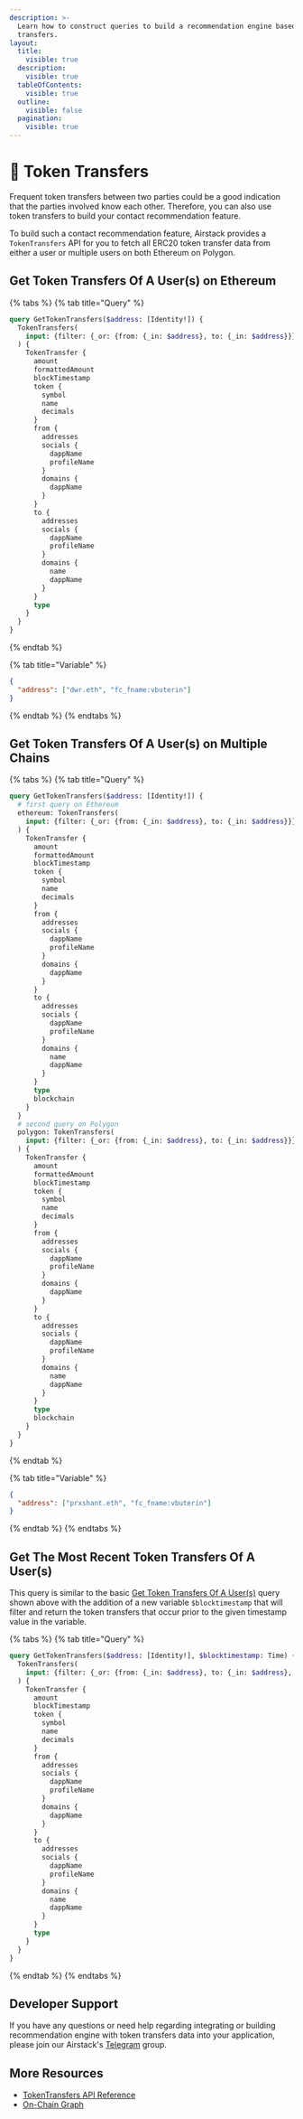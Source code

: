 ```yaml
---
description: >-
  Learn how to construct queries to build a recommendation engine based on token
  transfers.
layout:
  title:
    visible: true
  description:
    visible: true
  tableOfContents:
    visible: true
  outline:
    visible: false
  pagination:
    visible: true
---
```


# 💸 Token Transfers

Frequent token transfers between two parties could be a good indication that the parties involved know each other. Therefore, you can also use token transfers to build your contact recommendation feature.

To build such a contact recommendation feature, Airstack provides a `TokenTransfers` API for you to fetch all ERC20 token transfer data from either a user or multiple users on both Ethereum on Polygon.

## Get Token Transfers Of A User(s) on Ethereum

{% tabs %}
{% tab title="Query" %}
```graphql
query GetTokenTransfers($address: [Identity!]) {
  TokenTransfers(
    input: {filter: {_or: {from: {_in: $address}, to: {_in: $address}}}, blockchain: ethereum, limit: 50}
  ) {
    TokenTransfer {
      amount
      formattedAmount
      blockTimestamp
      token {
        symbol
        name
        decimals
      }
      from {
        addresses
        socials {
          dappName
          profileName
        }
        domains {
          dappName
        }
      }
      to {
        addresses
        socials {
          dappName
          profileName
        }
        domains {
          name
          dappName
        }
      }
      type
    }
  }
}
```
{% endtab %}

{% tab title="Variable" %}
```json
{
  "address": ["dwr.eth", "fc_fname:vbuterin"]
}
```
{% endtab %}
{% endtabs %}

## Get Token Transfers Of A User(s) on Multiple Chains

{% tabs %}
{% tab title="Query" %}
```graphql
query GetTokenTransfers($address: [Identity!]) {
  # first query on Ethereum
  ethereum: TokenTransfers(
    input: {filter: {_or: {from: {_in: $address}, to: {_in: $address}}}, blockchain: ethereum, limit: 50}
  ) {
    TokenTransfer {
      amount
      formattedAmount
      blockTimestamp
      token {
        symbol
        name
        decimals
      }
      from {
        addresses
        socials {
          dappName
          profileName
        }
        domains {
          dappName
        }
      }
      to {
        addresses
        socials {
          dappName
          profileName
        }
        domains {
          name
          dappName
        }
      }
      type
      blockchain
    }
  }
  # second query on Polygon
  polygon: TokenTransfers(
    input: {filter: {_or: {from: {_in: $address}, to: {_in: $address}}}, blockchain: polygon, limit: 50}
  ) {
    TokenTransfer {
      amount
      formattedAmount
      blockTimestamp
      token {
        symbol
        name
        decimals
      }
      from {
        addresses
        socials {
          dappName
          profileName
        }
        domains {
          dappName
        }
      }
      to {
        addresses
        socials {
          dappName
          profileName
        }
        domains {
          name
          dappName
        }
      }
      type
      blockchain
    }
  }
}
```
{% endtab %}

{% tab title="Variable" %}
```json
{
  "address": ["prxshant.eth", "fc_fname:vbuterin"]
}
```
{% endtab %}
{% endtabs %}

## Get The Most Recent Token Transfers Of A User(s)

This query is similar to the basic [Get Token Transfers Of A User(s)](token-transfers.md#get-token-transfers-of-a-user-s-on-ethereum) query shown above with the addition of a new variable `$blocktimestamp` that will filter and return the token transfers that occur prior to the given timestamp value in the variable.

{% tabs %}
{% tab title="Query" %}
```graphql
query GetTokenTransfers($address: [Identity!], $blocktimestamp: Time) {
  TokenTransfers(
    input: {filter: {_or: {from: {_in: $address}, to: {_in: $address}, blockTimestamp: {_lt: $blocktimestamp}}}, blockchain: ethereum, limit: 50}
  ) {
    TokenTransfer {
      amount
      blockTimestamp
      token {
        symbol
        name
        decimals
      }
      from {
        addresses
        socials {
          dappName
          profileName
        }
        domains {
          dappName
        }
      }
      to {
        addresses
        socials {
          dappName
          profileName
        }
        domains {
          name
          dappName
        }
      }
      type
    }
  }
}
```
{% endtab %}
{% endtabs %}

## Developer Support

If you have any questions or need help regarding integrating or building recommendation engine with token transfers data into your application, please join our Airstack's [Telegram](https://t.me/+1k3c2FR7z51mNDRh) group.

## More Resources

* [TokenTransfers API Reference](../../api-references/api-reference/tokentransfers-api/)
* [On-Chain Graph](../onchain-graph.md)
